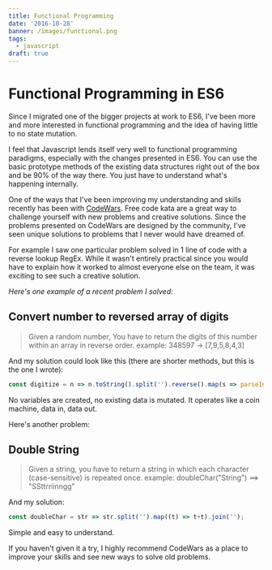 ```yaml
---
title: Functional Programming
date: '2016-10-28'
banner: /images/functional.png
tags:
  - javascript
draft: true
---
```


# Functional Programming in ES6

Since I migrated one of the bigger projects at work to ES6, I've been more and more interested in functional programming and the idea of having little to no state mutation.

I feel that Javascript lends itself very well to functional programming paradigms, especially with the changes presented in ES6. You can use the basic prototype methods of the existing data structures right out of the box and be 90% of the way there. You just have to understand what's happening internally.

One of the ways that I've been improving my understanding and skills recently has been with [CodeWars](https://www.codewars.com). Free code kata are a great way to challenge yourself with new problems and creative solutions. Since the problems presented on CodeWars are designed by the community, I've seen unique solutions to problems that I never would have dreamed of.

For example I saw one particular problem solved in 1 line of code with a reverse lookup RegEx. While it wasn't entirely practical since you would have to explain how it worked to almost everyone else on the team, it was exciting to see such a creative solution.

_Here's one example of a recent problem I solved:_


## Convert number to reversed array of digits
<blockquote>Given a random number, You have to return the digits of this number within an array in reverse order.
example: 348597 -> [7,9,5,8,4,3]</blockquote>


And my solution could look like this (there are shorter methods, but this is the one I wrote):

```js
const digitize = n => n.toString().split('').reverse().map(s => parseInt(s));
```


No variables are created, no existing data is mutated. It operates like a coin machine, data in, data out.



Here's another problem:

## Double String

<blockquote>Given a string, you have to return a string in which each character (case-sensitive) is repeated once.
example: doubleChar("String") ==> "SSttrriinngg"</blockquote>

And my solution:

```js
const doubleChar = str => str.split('').map((t) => t+t).join('');
```


Simple and easy to understand.

If you haven't given it a try, I highly recommend CodeWars as a place to improve your skills and see new ways to solve old problems.
